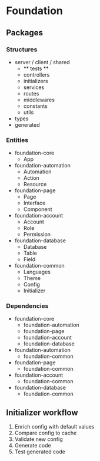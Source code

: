 # Foundation

## Packages

### Structures

- server / client / shared
  - ** tests **
  - controllers
  - initializers
  - services
  - routes
  - middlewares
  - constants
  - utils
- types
- generated

### Entities

- foundation-core
  - App
- foundation-automation
  - Automation
  - Action
  - Resource
- foundation-page
  - Page
  - Interface
  - Component
- foundation-account
  - Account
  - Role
  - Permission
- foundation-database
  - Database
  - Table
  - Field
- foundation-common
  - Languages
  - Theme
  - Config
  - Initializer

### Dependencies

- foundation-core
  - foundation-automation
  - foundation-page
  - foundation-account
  - foundation-database
- foundation-automation
  - foundation-common
- foundation-page
  - foundation-common
- foundation-account
  - foundation-common
- foundation-database
  - foundation-common

## Initializer workflow

1. Enrich config with default values
2. Compare config to cache
3. Validate new config
4. Generate code
5. Test generated code

